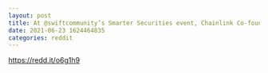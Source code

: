 ```yaml
--- 
layout: post 
title: At @swiftcommunity’s Smarter Securities event, Chainlink Co-founder @SergeyNazarov & SWIFT Capital Markets Strategy Director Matthieu de Heering explored how enterprises can use #Chainlink to connect to multiple blockchains from existing backend systems. 
date: 2021-06-23 1624464835 
categories: reddit 
--- 
```

https://redd.it/o6g1h9